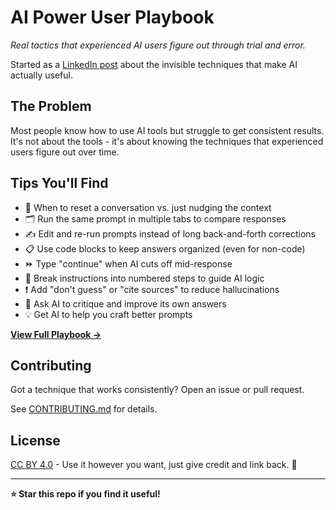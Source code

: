 # AI Power User Playbook

*Real tactics that experienced AI users figure out through trial and error.*

Started as a [LinkedIn post](https://www.linkedin.com/posts/winklerjenna_building-my-first-ai-agent-prototype-taught-activity-7359006711648509953-DBEX?utm_source=share&utm_medium=member_desktop&rcm=ACoAABfwn64BEabFM1gqnsCfTZJjkQdEtjQj6vg) about the invisible techniques that make AI actually useful.

## The Problem

Most people know how to use AI tools but struggle to get consistent results. It's not about the tools - it's about knowing the techniques that experienced users figure out over time.

## Tips You'll Find

- 🔄 When to reset a conversation vs. just nudging the context
- 🗂️ Run the same prompt in multiple tabs to compare responses  
- ✍️ Edit and re-run prompts instead of long back-and-forth corrections
- 📋 Use code blocks to keep answers organized (even for non-code)
- ⏩ Type "continue" when AI cuts off mid-response
- 🔢 Break instructions into numbered steps to guide AI logic
- ❗ Add "don't guess" or "cite sources" to reduce hallucinations
- 🤔 Ask AI to critique and improve its own answers
- 💡 Get AI to help you craft better prompts

**[View Full Playbook →](PLAYBOOK.md)**

## Contributing

Got a technique that works consistently? Open an issue or pull request.

See [CONTRIBUTING.md](CONTRIBUTING.md) for details.

## License

[CC BY 4.0](https://creativecommons.org/licenses/by/4.0/) - Use it however you want, just give credit and link back. 🙏

---

**⭐ Star this repo if you find it useful!**

